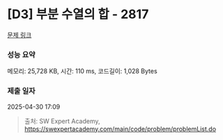 # [D3] 부분 수열의 합 - 2817 

[문제 링크](https://swexpertacademy.com/main/code/problem/problemDetail.do?contestProbId=AV7IzvG6EksDFAXB) 

### 성능 요약

메모리: 25,728 KB, 시간: 110 ms, 코드길이: 1,028 Bytes

### 제출 일자

2025-04-30 17:09



> 출처: SW Expert Academy, https://swexpertacademy.com/main/code/problem/problemList.do